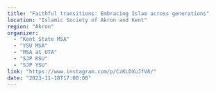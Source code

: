 ```yaml
---
title: "Faithful transitions: Embracing Islam across generations"
location: "Islamic Society of Akron and Kent"
region: "Akron"
organizer:
  - "Kent State MSA"
  - "YSU MSA"
  - "MSA at UTA"
  - "SJP KSU"
  - "SJP YSU"
link: "https://www.instagram.com/p/CzKLDXuJfV8/"
date: "2023-11-18T17:00:00"
---
```

